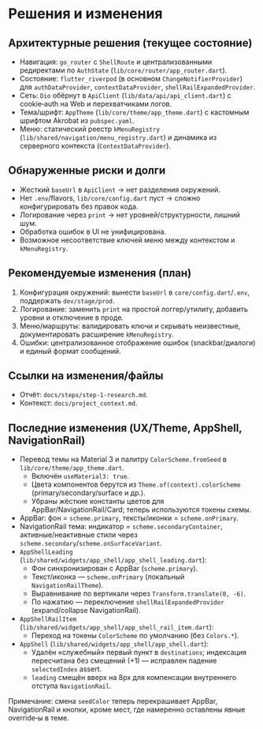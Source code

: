 # Решения и изменения

## Архитектурные решения (текущее состояние)

- Навигация: `go_router` с `ShellRoute` и централизованными редиректами по `AuthState` (`lib/core/router/app_router.dart`).
- Состояние: `flutter_riverpod` (в основном `ChangeNotifierProvider`) для `authDataProvider`, `contextDataProvider`, `shellRailExpandedProvider`.
- Сеть: `Dio` обёрнут в `ApiClient` (`lib/data/api/api_client.dart`) с cookie‑auth на Web и перехватчиками логов.
- Тема/шрифт: `AppTheme` (`lib/core/theme/app_theme.dart`) с кастомным шрифтом Akrobat из `pubspec.yaml`.
- Меню: статический реестр `kMenuRegistry` (`lib/shared/navigation/menu_registry.dart`) и динамика из серверного контекста (`ContextDataProvider`).

## Обнаруженные риски и долги

- Жесткий `baseUrl` в `ApiClient` → нет разделения окружений.
- Нет `.env`/flavors, `lib/core/config.dart` пуст → сложно конфигурировать без правок кода.
- Логирование через `print` → нет уровней/структурности, лишний шум.
- Обработка ошибок в UI не унифицирована.
- Возможное несоответствие ключей меню между контекстом и `kMenuRegistry`.

## Рекомендуемые изменения (план)

1. Конфигурация окружений: вынести `baseUrl` в `core/config.dart`/`.env`, поддержать `dev/stage/prod`.
2. Логирование: заменить `print` на простой логгер/утилиту, добавить уровни и отключение в проде.
3. Меню/маршруты: валидировать ключи и скрывать неизвестные, документировать расширение `kMenuRegistry`.
4. Ошибки: централизованное отображение ошибок (snackbar/диалоги) и единый формат сообщений.

## Ссылки на изменения/файлы

- Отчёт: `docs/steps/step-1-research.md`.
- Контекст: `docs/project_context.md`.

## Последние изменения (UX/Theme, AppShell, NavigationRail)

- Перевод темы на Material 3 и палитру `ColorScheme.fromSeed` в `lib/core/theme/app_theme.dart`.
  - Включён `useMaterial3: true`.
  - Цвета компонентов берутся из `Theme.of(context).colorScheme` (primary/secondary/surface и др.).
  - Убраны жёсткие константы цветов для AppBar/NavigationRail/Card; теперь используются токены схемы.
- AppBar: фон = `scheme.primary`, тексты/иконки = `scheme.onPrimary`.
- NavigationRail тема: индикатор = `scheme.secondaryContainer`, активные/неактивные стили через `scheme.secondary`/`scheme.onSurfaceVariant`.
- `AppShellLeading` (`lib/shared/widgets/app_shell/app_shell_leading.dart`):
  - Фон синхронизирован с AppBar (`scheme.primary`).
  - Текст/иконка — `scheme.onPrimary` (локальный `NavigationRailTheme`).
  - Выравнивание по вертикали через `Transform.translate(0, -6)`.
  - По нажатию — переключение `shellRailExpandedProvider` (expand/collapse NavigationRail).
- `AppShellRailItem` (`lib/shared/widgets/app_shell/app_shell_rail_item.dart`):
  - Переход на токены `ColorScheme` по умолчанию (без `Colors.*`).
- `AppShell` (`lib/shared/widgets/app_shell/app_shell.dart`):
  - Удалён «служебный» первый пункт в `destinations`; индексация пересчитана без смещений (+1) — исправлен падение `selectedIndex` assert.
  - `leading` смещён вверх на 8px для компенсации внутреннего отступа `NavigationRail`.

Примечание: смена `seedColor` теперь перекрашивает AppBar, NavigationRail и кнопки, кроме мест, где намеренно оставлены явные override‑ы в теме.
